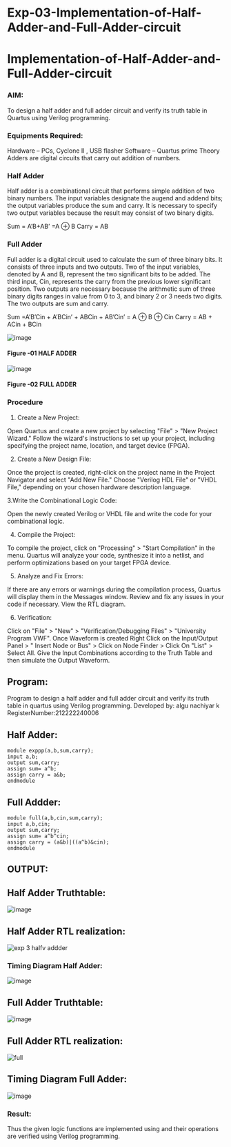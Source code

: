 # Exp-03-Implementation-of-Half-Adder-and-Full-Adder-circuit

# Implementation-of-Half-Adder-and-Full-Adder-circuit
### AIM:
To design a half adder and full adder circuit and verify its truth table in Quartus using Verilog programming.

### Equipments Required:
Hardware – PCs, Cyclone II , USB flasher
Software – Quartus prime
Theory
Adders are digital circuits that carry out addition of numbers.

### Half Adder
Half adder is a combinational circuit that performs simple addition of two binary numbers. The input variables designate the augend and addend bits; the output variables produce the sum and carry. It is necessary to specify two output variables because the result may consist of two binary digits.

Sum = A’B+AB’ =A ⊕ B Carry = AB

### Full Adder
Full adder is a digital circuit used to calculate the sum of three binary bits. It consists of three inputs and two outputs. Two of the input variables, denoted by A and B, represent the two significant bits to be added. The third input, Cin, represents the carry from the previous lower significant position. Two outputs are necessary because the arithmetic sum of three binary digits ranges in value from 0 to 3, and binary 2 or 3 needs two digits. The two outputs are sum and carry.

Sum =A’B’Cin + A’BCin’ + ABCin + AB’Cin’ = A ⊕ B ⊕ Cin Carry = AB + ACin + BCin

 ![image](https://user-images.githubusercontent.com/36288975/163552156-a13e5a56-c638-4110-97d9-8896907c8d25.png)

#### Figure -01 HALF ADDER 


![image](https://user-images.githubusercontent.com/36288975/163552057-b3547877-6d07-45b4-b7e0-bcfebfad9e1d.png)

#### Figure -02 FULL ADDER 

### Procedure

1. Create a New Project:

Open Quartus and create a new project by selecting "File" > "New Project Wizard."
Follow the wizard's instructions to set up your project, including specifying the project name, location, and target device (FPGA).

2. Create a New Design File:

Once the project is created, right-click on the project name in the Project Navigator and select "Add New File."
Choose "Verilog HDL File" or "VHDL File," depending on your chosen hardware description language.

3.Write the Combinational Logic Code:

Open the newly created Verilog or VHDL file and write the code for your combinational logic.

4. Compile the Project:

To compile the project, click on "Processing" > "Start Compilation" in the menu.
Quartus will analyze your code, synthesize it into a netlist, and perform optimizations based on your target FPGA device.

5. Analyze and Fix Errors:

If there are any errors or warnings during the compilation process, Quartus will display them in the Messages window.
Review and fix any issues in your code if necessary.
View the RTL diagram.

6. Verification:

Click on "File" > "New" > "Verification/Debugging Files" > "University Program VWF".
Once Waveform is created Right Click on the Input/Output Panel > " Insert Node or Bus" > Click on Node Finder > Click On "List" > Select All.
Give the Input Combinations according to the Truth Table and then simulate the Output Waveform.

## Program:

Program to design a half adder and full adder circuit and verify its truth table in quartus using Verilog programming.
Developed by: algu nachiyar k 
RegisterNumber:212222240006  

## Half Adder:
```
module exppp(a,b,sum,carry);
input a,b;
output sum,carry;
assign sum= a^b;
assign carry = a&b;
endmodule
```
## Full Addder: 
```
module full(a,b,cin,sum,carry);
input a,b,cin;
output sum,carry;
assign sum= a^b^cin;
assign carry = (a&b)|((a^b)&cin);
endmodule
```
## OUTPUT:
## Half Adder Truthtable:
![image](https://github.com/Nachiyarr/Exp-02-Implementation-of-Half-Adder-and-Full-Adder-circuit/assets/113497340/c55ba7c8-0d68-49f9-b573-374f226b84d1)

##  Half Adder RTL realization:
![exp 3 halfv addder](https://github.com/Nachiyarr/Exp-02-Implementation-of-Half-Adder-and-Full-Adder-circuit/assets/113497340/41e352a9-2924-49f6-8277-8a95ba703b94)



### Timing Diagram Half Adder:
![image](https://github.com/Nachiyarr/Exp-02-Implementation-of-Half-Adder-and-Full-Adder-circuit/assets/113497340/8c190301-d03a-42d4-8f5f-a9c48d7fee38)

## Full Adder Truthtable:
![image](https://github.com/Nachiyarr/Exp-02-Implementation-of-Half-Adder-and-Full-Adder-circuit/assets/113497340/0f4c4196-0e35-452d-8c15-fec3d34fcb30)


## Full Adder RTL realization:
![full](https://github.com/Nachiyarr/Exp-02-Implementation-of-Half-Adder-and-Full-Adder-circuit/assets/113497340/c76a3754-8193-4a88-ae69-3d7a6e0e1f4f)


## Timing Diagram Full Adder:

![image](https://github.com/Nachiyarr/Exp-02-Implementation-of-Half-Adder-and-Full-Adder-circuit/assets/113497340/3d128a5e-a2b8-447f-a190-61a011d1ed2d)








### Result:
Thus the given logic functions are implemented using and their operations are verified using Verilog programming.
